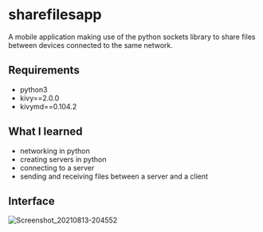 # sharefilesapp
A mobile application making use of the python sockets library to share files between devices connected to the same network.

## Requirements
- python3
- kivy==2.0.0
- kivymd==0.104.2

## What I learned
- networking in python
- creating servers in python
- connecting to a server
- sending and receiving files between a server and a client


## Interface

![Screenshot_20210813-204552](https://user-images.githubusercontent.com/28601809/129405612-1a07601b-5b6e-4882-b899-6b2cec46536c.png)






